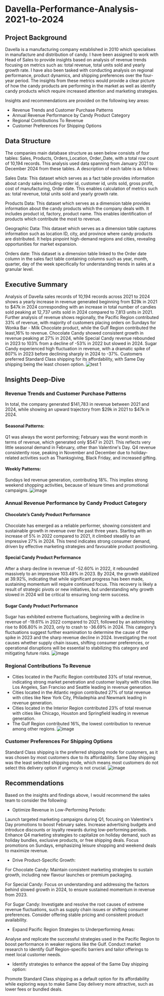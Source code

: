 # Davella-Performance-Analysis-2021-to-2024


## Project Background
Davella is a manufacturing company established in 2010 which specialises in manufacture and distribution of candy. I have been assigned to work with Head of Sales to provide insights based on analysis of revenue trends focusing on metrics such as: total revenue, total units sold and yearly growth rate. I have also been tasked with conducting analysis on regional performance, product dynamics, and shipping preferences over the four-year period. The insights from these metrics would provide a clear picture of how the candy products are performing in the market as well as identify candy products which require increased attention and marketing strategies.

Insights and recommendations are provided on the following key areas:

* Revenue Trends and Customer Purchase Patterns
* Annual Revenue Performance by Candy Product Category
* Regional Contributions To Revenue
* Customer Preferences For Shipping Options

## Data Structure
The companies main database structure as seen below consists of four tables: Sales, Products, Orders_Location, Order_Date, with a total row count of 10,194 records. This analysis used data spanning from January 2021 to December 2024 from these tables. A description of each table is as follows:

Sales Data: This dataset which serves as a fact table provides information about candy sales including order id, customer id, units sold, gross profit, cost of manufacturing, Order date. This enables calculation of metrics such as: total revenue, total units sold and yearly growth rate.

Products Data: This dataset which serves as a dimension table provides information about the candy products which the company deals with. It includes product id, factory, product name. This enables identification of products which contribute the most to revenue.

Geographic Data: This dataset which serves as a dimension table captures information such as location ID, city, and province where candy products are distributed. It helps pinpoint high-demand regions and cities, revealing opportunities for market expansion.

Orders date: This dataset is a dimension table linked to the Order date column in the sales fact table containing columns such as year, month, quarter, day of the week specifically for understanding trends in sales at a granular level.


## Executive Summary
Analysis of Davella sales records of 10,194 records across 2021 to 2024 shows a yearly increase in revenue generated beginning from $29k in 2021 to $47k in 2024 corresponding with an increase in total number of candies sold peaking at 12,737 units sold in 2024 compared to 7,813 units in 2021. Further analysis of revenue shows regionally, the Pacific Region contributed 33% of revenue, with majority of customers placing orders on Sundays for Wonka Bar - Milk Chocolate product, while the Gulf Region contributed the least,16% to revenue. Chocolate Candy showed consistent growth in revenue peaking at 27% in 2024, while Special Candy revenue rebounded in 2023 to 103% from a decline of -53% in 2022 but slowed in 2024. Sugar Candy experienced high fluctuation in revenue, with a dramatic spike of 807% in 2023 before declining sharply in 2024 to -37%. Customers preferred Standard Class shipping for its affordability, with Same Day shipping being the least chosen option. 
![test 1](https://github.com/user-attachments/assets/1bb36daa-95fd-49e8-b052-e2b85125380b)



## Insights Deep-Dive


### Revenue Trends and Customer Purchase Patterns
In total, the company generated $141,783 in revenue between 2021 and 2024, while showing an upward trajectory from $29k in 2021 to $47k in 2024.
#### Seasonal Patterns:
Q1 was always the worst performing; February was the worst month in terms of revenue, which generated only $547 in 2021. This reflects very little seasonal demand in February, other than Valentine's Day. Q4 revenue consistently rose, peaking in November and December due to holiday-related activities such as Thanksgiving, Black Friday, and increased gifting.
#### Weekly Patterns:
Sundays led revenue generation, contributing 18%. This implies strong weekend shopping activities, because of leisure times and promotional campaigns.
![image](https://github.com/user-attachments/assets/0b151611-c172-42de-be42-d3ef11babbc1)


### Annual Revenue Performance by Candy Product Category
#### Chocolate’s Candy Product Performance
Chocolate has emerged as a reliable performer, showing consistent and sustainable growth in revenue over the past three years. Starting with an increase of 5% in 2022 compared to 2021, it climbed steadily to an impressive 27% in 2024. This trend indicates strong consumer demand, driven by effective marketing strategies and favourable product positioning.
#### Special Candy Product Performance
After a sharp decline in revenue of -52.60% in 2022, it rebounded massively to an impressive 103.49% in 2023. By 2024, the growth stabilized at 39.92%, indicating that while significant progress has been made, sustaining momentum will require continued focus. This recovery is likely a result of strategic pivots or new initiatives, but understanding why growth slowed in 2024 will be critical to ensuring long-term success.
#### Sugar Candy Product Performance
Sugar has exhibited extreme fluctuations, beginning with a decline in revenue of -19.61% in 2022 compared to 2021, followed by an astonishing rise to 806.80% in 2023, only to crash to -36.69% in 2024. This category’s fluctuations suggest further examination to determine the cause of the spike in 2023 and the sharp revenue decline in 2024. Investigating the root causes whether supply chain issues, shifting consumer preferences, or operational disruptions will be essential to stabilizing this category and mitigating future risks.
![image](https://github.com/user-attachments/assets/3c7a8ad5-940a-4c41-92fa-bc538de2d6a7)

### Regional Contributions To Revenue
* Cities located in the Pacific Region contributed 33% of total revenue, indicating strong market penetration and customer loyalty with cities like Los Angeles, San Franciso and Seattle leading in revenue generation.
* Cities located in the Atlantic region contributed 27% of total revenue with cities like New York City, Philadephia and Newmark leading in revenue generation.
* Cities located in the Interior Region contributed 23% of total revenue with cities like Chicago, Houston and Springfield leading in revenue generation.
* The Gulf Region contributed 16%, the lowest contribution to revenue among other regions.
![image](https://github.com/user-attachments/assets/c3f10107-b8ce-4faa-9335-9da95c1f0810)


### Customer Preferences For Shipping Options
Standard Class shipping is the preferred shipping mode for customers, as it was chosen by most customers due to its affordability. Same Day shipping was the least selected shipping mode, which means most customers do not select this delivery option if urgency is not crucial.
![image](https://github.com/user-attachments/assets/a2154dc2-e86b-41f2-bcba-39c202e1526e)


##   Recommendations
Based on the insights and findings above, I would recommend the sales team to consider the following:
* Optimize Revenue in Low-Performing Periods: 

Launch targeted marketing campaigns during Q1, focusing on Valentine's Day promotions to boost February sales. Increase advertising budgets and introduce discounts or loyalty rewards during low-performing periods. Enhance Q4 marketing strategies to capitalize on holiday demand, such as holiday bundles, exclusive products, or free shipping deals. Focus promotions on Sundays, emphasizing leisure shopping and weekend deals to maximize revenue.

* Drive Product-Specific Growth: 

For Chocolate Candy: Maintain consistent marketing strategies to sustain growth, including new flavour launches or premium packaging.

For Special Candy: Focus on understanding and addressing the factors behind slowed growth in 2024, to ensure sustained momentum in revenue from 2023.

For Sugar Candy: Investigate and resolve the root causes of extreme revenue fluctuations, such as supply chain issues or shifting consumer preferences. Consider offering stable pricing and consistent product availability.

* Expand Pacific Region Strategies to Underperforming Areas:

Analyse and replicate the successful strategies used in the Pacific Region to boost performance in weaker regions like the Gulf. Conduct market research to identify Gulf Region-specific barriers and tailor offerings to meet local customer needs.

* Identify strategies to enhance the appeal of the Same Day shipping option:

Promote Standard Class shipping as a default option for its affordability while exploring ways to make Same Day delivery more attractive, such as lower fees or bundled deals.
